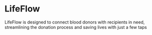 # LifeFlow
LifeFlow is designed to connect blood donors with recipients in need, streamlining the donation process and saving lives with just a few taps
